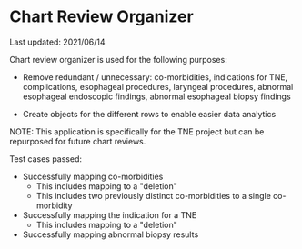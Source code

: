 # Chart Review Organizer

Last updated: 2021/06/14

Chart review organizer is used for the following purposes:
- Remove redundant / unnecessary: co-morbidities, indications for TNE,
complications, esophageal procedures, laryngeal procedures, abnormal
esophageal endoscopic findings, abnormal esophageal biopsy findings

- Create objects for the different rows to enable easier data analytics

NOTE: This application is specifically for the TNE project but can be repurposed
for future chart reviews.

Test cases passed:
- Successfully mapping co-morbidities
    - This includes mapping to a "deletion"
    - This includes two previously distinct co-morbidities to a single co-morbidity
- Successfully mapping the indication for a TNE
    - This includes mapping to a "deletion"
- Successfully mapping abnormal biopsy results
